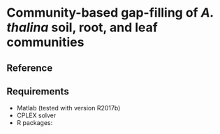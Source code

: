 # Community-based gap-filling of _A. thalina_ soil, root, and leaf communities

## Reference

## Requirements
- Matlab (tested with version R2017b)
- CPLEX solver
- R packages: 

